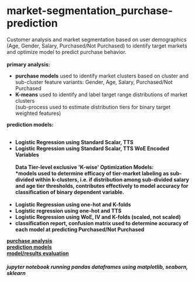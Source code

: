 # market-segmentation_purchase-prediction

Customer analysis and market segmentation based on user demographics (Age, Gender, Salary, Purchased/Not Purchased) to identify target markets and optimize model to predict purchase behavior. 
<br><br>
<b>primary analysis:</b><br>
<ul>
<li><b>purchase models</b> used to identify market clusters based on cluster and sub-cluster feature variants: Gender, Age, Salary, Purchased/Not Purchased<br> </li>
<li><b>K-means</b> used to identify and label target range distributions of market clusters<br> </li> (sub-process used to estimate distribution tiers for binary target weighted features) 
</ul>
<b>prediction models:</b><br><br>
<ul>
<li><b>Logistic Regression using Standard Scalar, TTS</b> 
<li><b>Logistic Regression using Standard Scalar, TTS WoE Encoded Variables</b> </li>
<br>
<b>Data Tier-level exclusive 'K-wise' Optimization Models:<b>
<br>*models used to determine efficacy of tier-market labeling as sub-divided within k-clusters, i.e. if distribution among sub-divided salary and age tier thresholds, contributes effectively to model accuracy for classification of binary dependent variable.<br><br>
<li><b>Logistic Regression using one-hot and K-folds</b></li> 
<li><b>Logistic regression using one-hot and TTS</b> 
<li><b>Logistic Regression using WoE, IV and K-folds (scaled, not scaled)</b> 
<li><b>classification report, confusion matrix</b> used to determine accuracy of each model at predicting Purchased/Not Purchased <br> </li>
</ul>

<a href="https://github.com/cspence001/market-segmentation_purchase-prediction
/blob/main/notebooks/purchase_models.ipynb">purchase analysis</a>
<br>
<a href="https://github.com/cspence001/market-segmentation_purchase-prediction
/blob/main/notebooks/log-regression_k-folds.ipynb">prediction models</a>
<br>
<a href="https://github.com/cspence001/market-segmentation_purchase-prediction/blob/main/Resources/Models_Results.docx">model/results evaluation</a>
<br>
<h5>jupyter notebook running pandas dataframes using matplotlib, seaborn, sklearn</h5>

